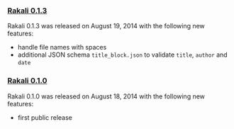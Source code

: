 ### [Rakali 0.1.3](https://github.com/rakali/rakali.rb/releases/tag/v0.1.3)

Rakali 0.1.3 was released on August 19, 2014 with the following new features:

* handle file names with spaces
* additional JSON schema `title_block.json` to validate `title`, `author` and `date`

### [Rakali 0.1.0](https://github.com/rakali/rakali.rb/releases/tag/v0.1.0)

Rakali 0.1.0 was released on August 18, 2014 with the following new features:

* first public release
